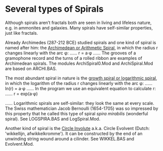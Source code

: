 # Several types of Spirals

Although spirals aren’t fractals both are seen in living and lifeless nature, e.g. in ammonites and galaxies. Many spirals have self-similar properties, 
just like fractals. 

Already Archimedes (287-212 BCE) studied spirals and one kind of spiral is named after him: the 
[Archimedean or Arithmetic Spiral](https://en.wikipedia.org/wiki/Archimedean_spiral), in which the radius r changes linearly with the arc φ:
......
r = a·φ
......
The grooves of a gramophone record and the turns of a rolled ribbon are examples of Archimedean spirals.
The modules ArchiSpiral0.Mod and ArchiSpiral.Mod are based on ARCHI.BAS.

The most abundant spiral in nature is the [growth spiral or logarithmic spiral](https://en.wikipedia.org/wiki/Logarithmic_spiral), in which the logarithm of the radius r changes linearly with the arc φ:
......
ln(r) = a·φ
......
In the program we use an equivalent equation to calculate r:
......
r = exp(a·φ)</p>
......
Logarithmic spirals are self-similar: they look the same at every scale. The Swiss mathematician Jacob Bernoulli (1654-1705) was so impressed by this property that he called this type of spiral <i>spira mirabilis</i> (wonderful spiral).
See LOGSPIRA.BAS and LogSpiral.Mod.

Another kind of spiral is the [Circle Involute](https://mathworld.wolfram.com/CircleInvolute.html) a.k.a. Circle Evolvent (Dutch: 'wikkellijn, afwikkelkromme'). It can be constructed by the end of an unwinding string wound around a cilinder.
See WIKKEL.BAS and Evolvent.Mod.
